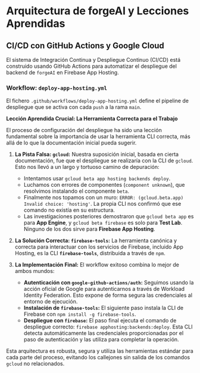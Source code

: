 # Arquitectura de forgeAI y Lecciones Aprendidas

## CI/CD con GitHub Actions y Google Cloud

El sistema de Integración Continua y Despliegue Continuo (CI/CD) está construido usando GitHub Actions para automatizar el despliegue del backend de `forgeAI` en Firebase App Hosting.

### Workflow: `deploy-app-hosting.yml`

El fichero `.github/workflows/deploy-app-hosting.yml` define el pipeline de despliegue que se activa con cada `push` a la rama `main`.

**Lección Aprendida Crucial: La Herramienta Correcta para el Trabajo**

El proceso de configuración del despliegue ha sido una lección fundamental sobre la importancia de usar la herramienta CLI correcta, más allá de lo que la documentación inicial pueda sugerir.

1.  **La Pista Falsa: `gcloud`:** Nuestra suposición inicial, basada en cierta documentación, fue que el despliegue se realizaría con la CLI de `gcloud`. Esto nos llevó a un largo y tortuoso camino de depuración:
    *   Intentamos usar `gcloud beta app hosting backends deploy`.
    *   Luchamos con errores de componentes (`component unknown`), que resolvimos instalando el componente `beta`.
    *   Finalmente nos topamos con un muro: `ERROR: (gcloud.beta.app) Invalid choice: 'hosting'`. La propia CLI nos confirmó que ese comando no existía en su estructura.
    *   Las investigaciones posteriores demostraron que `gcloud beta app` es para **App Engine**, y `gcloud beta firebase` es solo para **Test Lab**. Ninguno de los dos sirve para **Firebase App Hosting**.

2.  **La Solución Correcta: `firebase-tools`:** La herramienta canónica y correcta para interactuar con los servicios de Firebase, incluido App Hosting, es la CLI **`firebase-tools`**, distribuida a través de `npm`.

3.  **La Implementación Final:** El workflow exitoso combina lo mejor de ambos mundos:
    *   **Autenticación con `google-github-actions/auth`:** Seguimos usando la acción oficial de Google para autenticarnos a través de Workload Identity Federation. Esto expone de forma segura las credenciales al entorno de ejecución.
    *   **Instalación de `firebase-tools`:** El siguiente paso instala la CLI de Firebase con `npm install -g firebase-tools`.
    *   **Despliegue con `firebase`:** El paso final ejecuta el comando de despliegue correcto: `firebase apphosting:backends:deploy`. Esta CLI detecta automáticamente las credenciales proporcionadas por el paso de autenticación y las utiliza para completar la operación.

Esta arquitectura es robusta, segura y utiliza las herramientas estándar para cada parte del proceso, evitando los callejones sin salida de los comandos `gcloud` no relacionados.
